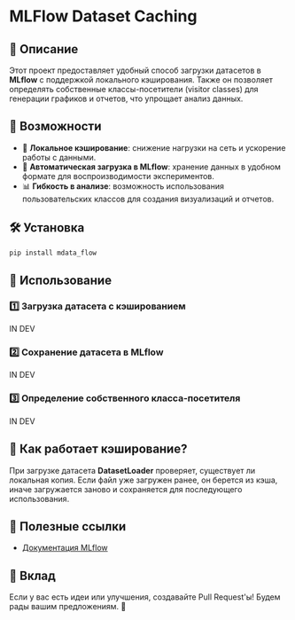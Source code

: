# MLFlow Dataset Caching

## 📌 Описание

Этот проект предоставляет удобный способ загрузки датасетов
в **MLflow** с поддержкой локального кэширования.
Также он позволяет определять собственные классы-посетители (visitor classes)
для генерации графиков и отчетов, что упрощает анализ данных.

## 🚀 Возможности

- 📂 **Локальное кэширование**: снижение нагрузки на сеть и ускорение работы с данными.
- 🔄 **Автоматическая загрузка в MLflow**: хранение данных в
  удобном формате для воспроизводимости экспериментов.
- 📊 **Гибкость в анализе**: возможность использования пользовательских
  классов для создания визуализаций и отчетов.

## 🛠 Установка

```bash
pip install mdata_flow
```

## 🔧 Использование

### 1️⃣ Загрузка датасета с кэшированием

IN DEV

### 2️⃣ Сохранение датасета в MLflow

IN DEV

### 3️⃣ Определение собственного класса-посетителя

IN DEV

## 📌 Как работает кэширование?

При загрузке датасета **DatasetLoader** проверяет, существует ли локальная копия.
Если файл уже загружен ранее, он берется из кэша,
иначе загружается заново и сохраняется для последующего использования.

## 🔗 Полезные ссылки

- [Документация MLflow](https://mlflow.org/docs/latest/index.html)

## 🤝 Вклад

Если у вас есть идеи или улучшения,
создавайте Pull Request'ы! Будем рады вашим предложениям. 🚀
